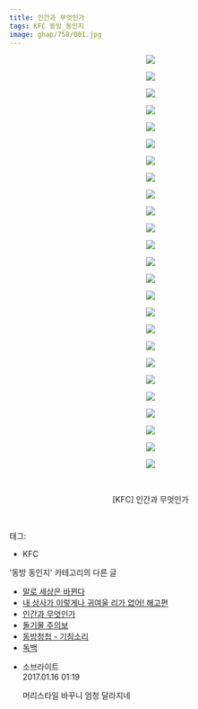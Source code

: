 ```yaml
---
title: 인간과 무엇인가
tags: KFC 동방_동인지
image: ghap/758/001.jpg
---
```

<div class="article">
<p style="text-align: center; clear: none; float: none;"><img src="{{ site.nasurl }}/ghap/758/001.jpg"/></p>
<p style="text-align: center; clear: none; float: none;"><img src="{{ site.nasurl }}/ghap/758/002.jpg"/></p>
<p style="text-align: center; clear: none; float: none;"><img src="{{ site.nasurl }}/ghap/758/003.jpg"/></p>
<p style="text-align: center; clear: none; float: none;"><img src="{{ site.nasurl }}/ghap/758/004.jpg"/></p>
<p style="text-align: center; clear: none; float: none;"><img src="{{ site.nasurl }}/ghap/758/005.jpg"/></p>
<p style="text-align: center; clear: none; float: none;"><img src="{{ site.nasurl }}/ghap/758/006.jpg"/></p>
<p style="text-align: center; clear: none; float: none;"><img src="{{ site.nasurl }}/ghap/758/007.jpg"/></p>
<p style="text-align: center; clear: none; float: none;"><img src="{{ site.nasurl }}/ghap/758/008.jpg"/></p>
<p style="text-align: center; clear: none; float: none;"><img src="{{ site.nasurl }}/ghap/758/009.jpg"/></p>
<p style="text-align: center; clear: none; float: none;"><img src="{{ site.nasurl }}/ghap/758/010.jpg"/></p>
<p style="text-align: center; clear: none; float: none;"><img src="{{ site.nasurl }}/ghap/758/011.jpg"/></p>
<p style="text-align: center; clear: none; float: none;"><img src="{{ site.nasurl }}/ghap/758/012.jpg"/></p>
<p style="text-align: center; clear: none; float: none;"><img src="{{ site.nasurl }}/ghap/758/013.jpg"/></p>
<p style="text-align: center; clear: none; float: none;"><img src="{{ site.nasurl }}/ghap/758/014.jpg"/></p>
<p style="text-align: center; clear: none; float: none;"><img src="{{ site.nasurl }}/ghap/758/015.jpg"/></p>
<p style="text-align: center; clear: none; float: none;"><img src="{{ site.nasurl }}/ghap/758/016.jpg"/></p>
<p style="text-align: center; clear: none; float: none;"><img src="{{ site.nasurl }}/ghap/758/017.jpg"/></p>
<p style="text-align: center; clear: none; float: none;"><img src="{{ site.nasurl }}/ghap/758/018.jpg"/></p>
<p style="text-align: center; clear: none; float: none;"><img src="{{ site.nasurl }}/ghap/758/019.jpg"/></p>
<p style="text-align: center; clear: none; float: none;"><img src="{{ site.nasurl }}/ghap/758/020.jpg"/></p>
<p style="text-align: center; clear: none; float: none;"><img src="{{ site.nasurl }}/ghap/758/021.jpg"/></p>
<p style="text-align: center; clear: none; float: none;"><img src="{{ site.nasurl }}/ghap/758/022.jpg"/></p>
<p style="text-align: center; clear: none; float: none;"><img src="{{ site.nasurl }}/ghap/758/023.jpg"/></p>
<p style="text-align: center; clear: none; float: none;"><img src="{{ site.nasurl }}/ghap/758/024.jpg"/></p>
<p style="text-align: center; clear: none; float: none;"><img src="{{ site.nasurl }}/ghap/758/025.jpg"/></p>
<p style="text-align: center; clear: none; float: none;"><br/></p>
<p style="text-align: center; clear: none; float: none;">[KFC] 인간과 무엇인가</p>
<p><br/></p>
</div><div class="tagTrail">
<p>태그: </p>
<ul>
<li>KFC</li>
</ul>
</div><div class="another">
<p>'동방 동인지' 카테고리의 다른 글</p>
<ul>
<li><a href="/2016-07-08-ghap_760">말로 세상은 바뀐다</a></li>
<li><a href="/2016-07-08-ghap_759">내 상사가 이렇게나 귀여울 리가 없어! 해고편</a></li>
<li><a href="/2016-07-08-ghap_758">인간과 무엇인가</a></li>
<li><a href="/2016-07-08-ghap_757">돌기물 주의보</a></li>
<li><a href="/2016-07-08-ghap_756">동방청첩 - 기침소리</a></li>
<li><a href="/2016-07-08-ghap_755">독백</a></li>
</ul>
</div><div class="cb_module cb_fluid">
<div class="cb_wrt cb_profile">
<div class="comment">
<ul>
<li class="cb_thumb_off" id="comment14892669">
<div class="cb_comment_area">
<div class="cb_info_area">
<div class="cb_section">
<span class="cb_nick_name">소브라이트</span>
</div>
<div class="cb_section">
<span class="cb_date">2017.01.16 01:19 </span>
</div>
</div>
<div class="cb_dsc_comment">
<p class="cb_dsc">
											머리스타일 바꾸니 엄청 달라지네
										</p>
</div>
</div></li>
</ul>
</div>
</div><!-- commentList close -->
</div>